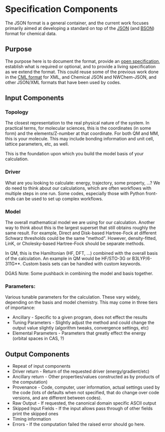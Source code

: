 # Specification Components

The JSON format is a general container, and the current work focuses primarily
aimed at developing a standard on top of the [JSON](http://www.json.org/) (and
[BSON](http://bsonspec.org/)) format for chemical data.

## Purpose

The purpose here is to document the format, provide an [open
specification](https://en.wikipedia.org/wiki/Open_specifications), establish
what is required or optional, and to provide a living specification as we extend
the format. This could reuse some of the previous work done in the [CML
format](http://www.xml-cml.org/) for XML, and Chemical JSON and NWChem-JSON, and other 
JSON/XML formats that have been used by codes.

## Input Components

### Topology

The closest representation to the real physical nature of the system. In
practical terms, for molecular sciences, this is the coordinates (in some form)
and the elements/Z-number at that coordinate. For both QM and MM, this is your
molecule. This may include bonding information and unit cell, lattice
parameters, etc, as well.
 
This is the foundation upon which you build the model basis of your
calculation.

### Driver

What are you looking to calculate: energy, trajectory, some property, ...?
We do need to think about our calculations, which are often workflows with
multiple steps in one run. Some codes, especially those with Python front-ends 
can be used to set up complex workflows.

### Model

The overall mathematical model we are using for our calculation. Another way to
think about this is the largest superset that still obtains roughly the same
result. For example, Direct and Disk-based Hartree-Fock at different Schwarz
thresholds could be the same "method". However, density-fitted, LinK, or
Cholesky-based Hartree-Fock should be separate methods.
 
In QM, this is the Hamiltonian (HF, DFT, …) combined with the overall basis of
the calculation. An example in QM would be HF/STO-3G or B3LYP/6-311G**. Custom
basis sets can be handled with custom keywords.

DGAS Note: Some pushback in combining the model and basis together.

### Parameters:

Various tunable parameters for the calculation. These vary widely, depending on
the basis and model chemistry. This may come in three tiers of importance:
 - Ancillary - Specific to a given program, does not effect the results
 - Tuning Parameters - Slightly adjust the method and could change the output
                       value slightly (algorithm tweaks, convergence settings, etc)
 - Elemental Parameters - Parameters that greatly effect the energy (orbital spaces in CAS, ?) 



## Output Components
 - Repeat of input components
 - Driver return - Return of the requested driver (energy/gradient/etc)
 - Ancillary return - Other properties/values constructed as by products of the computation)
 - Provenance - Code, computer, user information, actual settings used by the code (lots of 
                defaults when not specified, that do change over code versions, and are 
                different between codes).
 - Raw Output - If requested, the canonical domain specific ASCII output
 - Skipped Input Fields - If the input allows pass through of other fields print the skipped ones
 - Timing information
 - Errors - If the computation failed the raised error should go here.

